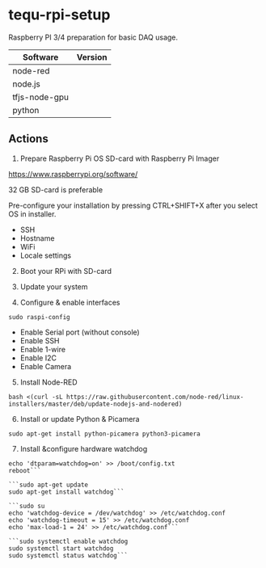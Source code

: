 # tequ-rpi-setup
Raspberry PI 3/4 preparation for basic DAQ usage. 

| Software      | Version       | 
| ------------- |:-------------:| 
| node-red	    | 	            |
| node.js       |               |
| tfjs-node-gpu |               | 
| python        |               | 



## Actions

1. Prepare Raspberry Pi OS SD-card with Raspberry Pi Imager

https://www.raspberrypi.org/software/

32 GB SD-card is preferable

Pre-configure your installation by pressing CTRL+SHIFT+X after you select OS in installer.

- SSH
- Hostname
- WiFi
- Locale settings

2. Boot your RPi with SD-card

3. Update your system

4. Configure & enable interfaces

```sudo raspi-config```

- Enable Serial port (without console)
- Enable SSH
- Enable 1-wire
- Enable I2C
- Enable Camera


5. Install Node-RED

```bash <(curl -sL https://raw.githubusercontent.com/node-red/linux-installers/master/deb/update-nodejs-and-nodered)```

6. Install or update Python & Picamera

```sudo apt-get install python-picamera python3-picamera```

7. Install &configure hardware watchdog

```sudo su
echo 'dtparam=watchdog=on' >> /boot/config.txt
reboot```

```sudo apt-get update
sudo apt-get install watchdog```

```sudo su
echo 'watchdog-device = /dev/watchdog' >> /etc/watchdog.conf
echo 'watchdog-timeout = 15' >> /etc/watchdog.conf
echo 'max-load-1 = 24' >> /etc/watchdog.conf```

```sudo systemctl enable watchdog
sudo systemctl start watchdog
sudo systemctl status watchdog```


